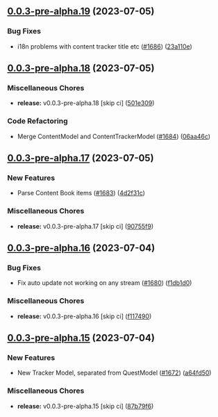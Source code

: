 ## [0.0.3-pre-alpha.19](https://github.com/Wynntils/Artemis/compare/v0.0.3-pre-alpha.18...v0.0.3-pre-alpha.19) (2023-07-05)


### Bug Fixes

* i18n problems with content tracker title etc ([#1686](https://github.com/Wynntils/Artemis/issues/1686)) ([23a110e](https://github.com/Wynntils/Artemis/commit/23a110e0914bbbbc1b2bf3b907e23516d9540f03))

## [0.0.3-pre-alpha.18](https://github.com/Wynntils/Artemis/compare/v0.0.3-pre-alpha.17...v0.0.3-pre-alpha.18) (2023-07-05)


### Miscellaneous Chores

* **release:** v0.0.3-pre-alpha.18 [skip ci] ([501e309](https://github.com/Wynntils/Artemis/commit/501e30998d6c301456ad60005ce6d735b6db2603))


### Code Refactoring

* Merge ContentModel and ContentTrackerModel ([#1684](https://github.com/Wynntils/Artemis/issues/1684)) ([06aa46c](https://github.com/Wynntils/Artemis/commit/06aa46cfb2d9f5fd7d1b0445225a6a36c1f882a7))

## [0.0.3-pre-alpha.17](https://github.com/Wynntils/Artemis/compare/v0.0.3-pre-alpha.16...v0.0.3-pre-alpha.17) (2023-07-05)


### New Features

* Parse Content Book items ([#1683](https://github.com/Wynntils/Artemis/issues/1683)) ([4d2f31c](https://github.com/Wynntils/Artemis/commit/4d2f31cf42bcd82dfcee327c61847a6f3202b44b))


### Miscellaneous Chores

* **release:** v0.0.3-pre-alpha.17 [skip ci] ([90755f9](https://github.com/Wynntils/Artemis/commit/90755f9f7485ed59fa2b7fcc11d6c64c3f734b3a))

## [0.0.3-pre-alpha.16](https://github.com/Wynntils/Artemis/compare/v0.0.3-pre-alpha.15...v0.0.3-pre-alpha.16) (2023-07-04)


### Bug Fixes

* Fix auto update not working on any stream ([#1680](https://github.com/Wynntils/Artemis/issues/1680)) ([f1db1d0](https://github.com/Wynntils/Artemis/commit/f1db1d0696217a1066f7f4de81b2c1192ad225a8))


### Miscellaneous Chores

* **release:** v0.0.3-pre-alpha.16 [skip ci] ([f117490](https://github.com/Wynntils/Artemis/commit/f117490f6937952fa979fc4795a009a14f3a1458))

## [0.0.3-pre-alpha.15](https://github.com/Wynntils/Artemis/compare/v0.0.3-pre-alpha.14...v0.0.3-pre-alpha.15) (2023-07-04)


### New Features

* New Tracker Model, separated from QuestModel ([#1672](https://github.com/Wynntils/Artemis/issues/1672)) ([a64fd50](https://github.com/Wynntils/Artemis/commit/a64fd50f6a01905410521e6b63f29710a3f00dd9))


### Miscellaneous Chores

* **release:** v0.0.3-pre-alpha.15 [skip ci] ([87b79f6](https://github.com/Wynntils/Artemis/commit/87b79f68d778823dbef36c1ad8b64aea21ef1308))

